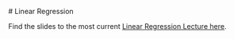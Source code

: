 # Linear Regression

Find the slides to the most current [Linear Regression Lecture here](https://docs.google.com/presentation/d/1Y-VDOVC0Ajc-UoSi74peuhItV0jaNSB9gXy5ErvcN70/edit?usp=sharing).
